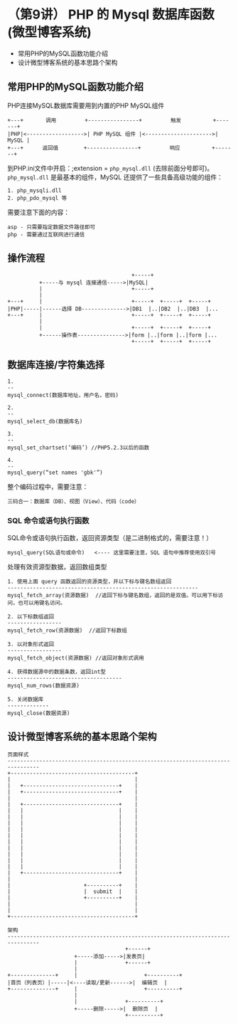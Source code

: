 # （第9讲） PHP 的 Mysql 数据库函数 (微型博客系统)

 * 常用PHP的MySQL函数功能介绍
 * 设计微型博客系统的基本思路个架构

## 常用PHP的MySQL函数功能介绍
PHP连接MySQL数据库需要用到内置的PHP MySQL组件

    +---+       调用         +----------------+         触发          +-------+
    |PHP|<------------------>| PHP MySQL 组件 |<--------------------->| MySQL |
    +---+      返回值        +----------------+         响应          +-------+

到PHP.ini文件中开启：;extension = `php_mysql.dll`  (去除前面分号即可)。`php_mysql.dll` 是最基本的组件，MySQL 还提供了一些具备高级功能的组件：

    1. php_mysqli.dll
    2. php_pdo_mysql 等

需要注意下面的内容：

    asp - 只需要指定数据文件路径即可
    php - 需要通过互联网进行通信

## 操作流程

                                           +-----+
              +-----与 mysql 连接通信----->|MySQL|
              |                            +-----+
              |  
    +---+     |                            +-----+  +-----+  +-----+
    |PHP|-----|------选择 DB-------------->|DB1  |..|DB2  |..|DB3  |...
    +---+     |                            +-----+  +-----+  +-----+
              |
              |                            +-----+  +-----+  +-----+
              +------操作表--------------->|form |..|form |..|form |...
                                           +-----+  +-----+  +-----+

## 数据库连接/字符集选择

    1.
    --
    mysql_connect(数据库地址，用户名，密码)

    2. 
    --
    mysql_select_db(数据库名)
    
    3. 
    --
    mysql_set_chartset(‘编码’) //PHP5.2.3以后的函数

    4.
    --
    mysql_query(“set names 'gbk'”) 

整个编码过程中，需要注意：

    三码合一：数据库（DB）、视图（View）、代码（code）

### SQL 命令或语句执行函数
SQL命令或语句执行函数，返回资源类型（是二进制格式的，需要注意！）

    mysql_query(SQL语句或命令)   <---- 这里需要注意，SQL 语句中推荐使用双引号

处理有效资源型数据，返回数组类型

    1. 使用上面 query 函数返回的资源类型，并以下标与键名数组返回
    ------------------------------------------------------------
    mysql_fetch_array(资源数据)  //返回下标与键名数组，返回的是双值。可以用下标访问，也可以用键名访问。

    2. 以下标数组返回
    -----------------
    mysql_fetch_row(资源数据)  //返回下标数组  

    3. 以对象形式返回
    -----------------
    mysql_fetch_object(资源数据) //返回对象形式调用 

    4. 获得数据源中的数据条数，返回int型
    ------------------------------------
    mysql_num_rows(数据资源)  

    5. 关闭数据库
    -------------
    mysql_close(数据资源)  

## 设计微型博客系统的基本思路个架构

    页面样式
    --------------------------------------------------------------------------------
    +---------------------------------------+
    |                                       |
    |   +------------------------------+    |
    |   +------------------------------+    |
    |                                       |
    |   +------------------------------+    |
    |   |                              |    |
    |   |                              |    |
    |   |                              |    |
    |   |                              |    |
    |   |                              |    |
    |   |                              |    |
    |   |                              |    |
    |   |                              |    |
    |   |                              |    |
    |   |                              |    |
    |   +------------------------------+    |
    |                                       |
    |                       +----------+    |
    |                       |  submit  |    |
    |                       +----------+    |
    |                                       |
    |                                       |
    +---------------------------------------+

    架构
    --------------------------------------------------------------------------------
                                         +------+
                         +-----添加----->|发表页|
                         |               +------+
                         |  
    +--------------+     |                     +----------+ 
    |首页（列表页）|-----|<----读取/更新------>|  编辑页  |
    +--------------+     |                     +----------+
                         |
                         |               +----------+
                         +-----删除----->|  删除页  |
                                         +----------+
